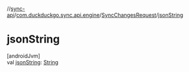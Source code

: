 //[sync-api](../../../index.md)/[com.duckduckgo.sync.api.engine](../index.md)/[SyncChangesRequest](index.md)/[jsonString](json-string.md)

# jsonString

[androidJvm]\
val [jsonString](json-string.md): [String](https://kotlinlang.org/api/latest/jvm/stdlib/kotlin/-string/index.html)
